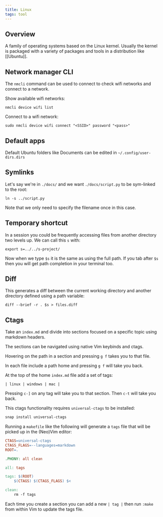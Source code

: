 ```yaml
---
title: Linux
tags: tool
---
```


## Overview

A family of operating systems based on the Linux kernel.
Usually the kernel is packaged with a variety of packages and
tools in a distribution like [[Ubuntu]].

## Network manager CLI

The `nmcli` command can be used to connect
to check wifi networks and connect to a network.

Show available wifi networks:

```
nmcli device wifi list
```

Connect to a wifi network:

```
sudo nmcli device wifi connect "<SSID>" password "<pass>"
```

## Default apps

Default Ubuntu folders like Documents can be edited in `~/.config/user-dirs.dirs`

## Symlinks

Let's say we're in `./docs/` and we want `./docs/script.py` to be sym-linked
to the root:

```
ln -s ../script.py
```

Note that we only need to specify the filename once in this case.

## Temporary shortcut

In a session you could be frequently accessing files from another directory two levels up.
We can call this `s` with:

```
export s=../../s-project/
```

Now when we type `$s` it is the same as using the full path.
If you tab after `$s` then you will get path completion in your terminal too.

## Diff

This generates a diff between the current working directory and another directory
defined using a path variable:

```
diff --brief -r . $s > files.diff
```

## Ctags

Take an `index.md` and divide into sections focused on a specific topic using markdown headers.

The sections can be navigated using native Vim keybinds and ctags.

Hovering on the path in a section and pressing `g f` takes you to that file.

In each file include a path home and pressing `g f` will take you back.

At the top of the home `index.md` file add a set of tags:

```
| linux | windows | mac | 
```

Pressing `c-]` on any tag will take you to that section.
Then `c-t` will take you back.

This ctags functionality requires `universal-ctags` to be installed:

```bash
snap install universal-ctags
```

Running a `makefile` like the following will generate a
`tags` file that will be picked up in the (Neo)Vim editor:

```makefile
CTAGS=universal-ctags
CTAGS_FLAGS=--languages=markdown
ROOT=.

.PHONY: all clean

all: tags

tags: $(ROOT)
	$(CTAGS) $(CTAGS_FLAGS) $<

clean:
	rm -f tags
```

Each time you create a section you can add a new `| tag |` then run
`:make` from within Vim to update the tags file.
